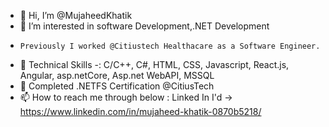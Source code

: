 - 👋 Hi, I’m @MujaheedKhatik
- 👀 I’m interested in software Development,.NET Development 
-     Previously I worked @Citiustech Healthacare as a Software Engineer.
- 🌱 Technical Skills -: C/C++, C#, HTML, CSS, Javascript, React.js, Angular, asp.netCore, Asp.net WebAPI, MSSQL
- 💞️ Completed .NETFS Certification @CitiusTech
- 📫 How to reach  me through below : 
      Linked In I'd -> https://www.linkedin.com/in/mujaheed-khatik-0870b5218/
     


